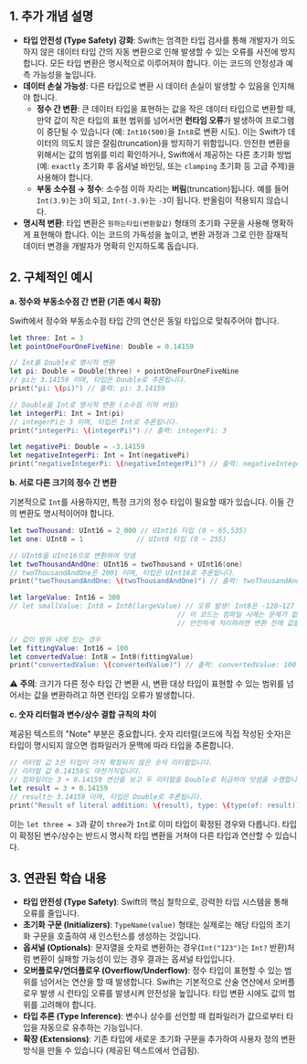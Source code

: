 ## 1. 추가 개념 설명

- **타입 안전성 (Type Safety) 강화**: Swift는 엄격한 타입 검사를 통해 개발자가 의도하지 않은 데이터 타입 간의 자동 변환으로 인해 발생할 수 있는 오류를 사전에 방지합니다. 모든 타입 변환은 명시적으로 이루어져야 합니다. 이는 코드의 안정성과 예측 가능성을 높입니다.
- **데이터 손실 가능성**: 다른 타입으로 변환 시 데이터 손실이 발생할 수 있음을 인지해야 합니다.
    - **정수 간 변환**: 큰 데이터 타입을 표현하는 값을 작은 데이터 타입으로 변환할 때, 만약 값이 작은 타입의 표현 범위를 넘어서면 **런타임 오류**가 발생하여 프로그램이 중단될 수 있습니다 (예: `Int16(500)`을 `Int8`로 변환 시도). 이는 Swift가 데이터의 의도치 않은 잘림(truncation)을 방지하기 위함입니다. 안전한 변환을 위해서는 값의 범위를 미리 확인하거나, Swift에서 제공하는 다른 초기화 방법(예: `exactly` 초기화 후 옵셔널 바인딩, 또는 `clamping` 초기화 등 고급 주제)을 사용해야 합니다.
    - **부동 소수점 → 정수**: 소수점 이하 자리는 **버림**(truncation)됩니다. 예를 들어 `Int(3.9)`는 `3`이 되고, `Int(-3.9)`는 `-3`이 됩니다. 반올림이 적용되지 않습니다.
- **명시적 변환**: 타입 변환은 `원하는타입(변환할값)` 형태의 초기화 구문을 사용해 명확하게 표현해야 합니다. 이는 코드의 가독성을 높이고, 변환 과정과 그로 인한 잠재적 데이터 변경을 개발자가 명확히 인지하도록 돕습니다.

## 2. 구체적인 예시

**a. 정수와 부동소수점 간 변환 (기존 예시 확장)**

Swift에서 정수와 부동소수점 타입 간의 연산은 동일 타입으로 맞춰주어야 합니다.

```Swift
let three: Int = 3
let pointOneFourOneFiveNine: Double = 0.14159

// Int를 Double로 명시적 변환
let pi: Double = Double(three) + pointOneFourOneFiveNine
// pi는 3.14159 이며, 타입은 Double로 추론됩니다.
print("pi: \(pi)") // 출력: pi: 3.14159

// Double을 Int로 명시적 변환 (소수점 이하 버림)
let integerPi: Int = Int(pi)
// integerPi는 3 이며, 타입은 Int로 추론됩니다.
print("integerPi: \(integerPi)") // 출력: integerPi: 3

let negativePi: Double = -3.14159
let negativeIntegerPi: Int = Int(negativePi)
print("negativeIntegerPi: \(negativeIntegerPi)") // 출력: negativeIntegerPi: -3
```

**b. 서로 다른 크기의 정수 간 변환**

기본적으로 `Int`를 사용하지만, 특정 크기의 정수 타입이 필요할 때가 있습니다. 이들 간의 변환도 명시적이어야 합니다.

```Swift
let twoThousand: UInt16 = 2_000 // UInt16 타입 (0 ~ 65,535)
let one: UInt8 = 1             // UInt8 타입 (0 ~ 255)

// UInt8을 UInt16으로 변환하여 덧셈
let twoThousandAndOne: UInt16 = twoThousand + UInt16(one)
// twoThousandAndOne은 2001 이며, 타입은 UInt16로 추론됩니다.
print("twoThousandAndOne: \(twoThousandAndOne)") // 출력: twoThousandAndOne: 2001

let largeValue: Int16 = 300
// let smallValue: Int8 = Int8(largeValue) // 오류 발생! Int8은 -128~127 범위인데 300은 이 범위를 넘음.
                                         // 이 코드는 컴파일 시에는 문제가 없으나 실행 시점에 값이 Int8 범위를 벗어나면 오류를 발생시킴 (trap)
                                         // 안전하게 처리하려면 변환 전에 값을 확인해야 함.

// 값이 범위 내에 있는 경우
let fittingValue: Int16 = 100
let convertedValue: Int8 = Int8(fittingValue)
print("convertedValue: \(convertedValue)") // 출력: convertedValue: 100
```

⚠️ **주의**: 크기가 다른 정수 타입 간 변환 시, 변환 대상 타입이 표현할 수 있는 범위를 넘어서는 값을 변환하려고 하면 런타임 오류가 발생합니다.

**c. 숫자 리터럴과 변수/상수 결합 규칙의 차이**

제공된 텍스트의 "Note" 부분은 중요합니다. 숫자 리터럴(코드에 직접 작성된 숫자)은 타입이 명시되지 않으면 컴파일러가 문맥에 따라 타입을 추론합니다.

```Swift
// 리터럴 값 3은 타입이 아직 확정되지 않은 숫자 리터럴입니다.
// 리터럴 값 0.14159도 마찬가지입니다.
// 컴파일러는 3 + 0.14159 연산을 보고 두 리터럴을 Double로 취급하여 덧셈을 수행합니다.
let result = 3 + 0.14159
// result는 3.14159 이며, 타입은 Double로 추론됩니다.
print("Result of literal addition: \(result), type: \(type(of: result))") // 출력: Result of literal addition: 3.14159, type: Double
```

이는 `let three = 3`과 같이 `three`가 `Int`로 이미 타입이 확정된 경우와 다릅니다. 타입이 확정된 변수/상수는 반드시 명시적 타입 변환을 거쳐야 다른 타입과 연산할 수 있습니다.

## 3. 연관된 학습 내용

- **타입 안전성 (Type Safety)**: Swift의 핵심 철학으로, 강력한 타입 시스템을 통해 오류를 줄입니다.
- **초기화 구문 (Initializers)**: `TypeName(value)` 형태는 실제로는 해당 타입의 초기화 구문을 호출하여 새 인스턴스를 생성하는 것입니다.
- **옵셔널 (Optionals)**: 문자열을 숫자로 변환하는 경우(`Int("123")`는 `Int?` 반환)처럼 변환이 실패할 가능성이 있는 경우 결과는 옵셔널 타입입니다.
- **오버플로우/언더플로우 (Overflow/Underflow)**: 정수 타입이 표현할 수 있는 범위를 넘어서는 연산을 할 때 발생합니다. Swift는 기본적으로 산술 연산에서 오버플로우 발생 시 런타임 오류를 발생시켜 안전성을 높입니다. 타입 변환 시에도 값의 범위를 고려해야 합니다.
- **타입 추론 (Type Inference)**: 변수나 상수를 선언할 때 컴파일러가 값으로부터 타입을 자동으로 유추하는 기능입니다.
- **확장 (Extensions)**: 기존 타입에 새로운 초기화 구문을 추가하여 사용자 정의 변환 방식을 만들 수 있습니다 (제공된 텍스트에서 언급됨).